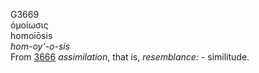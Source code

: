 <body>
  <p>G3669<br>  ὁμοίωσις  <br> homoiōsis  <br><i>hom-oy‘-o-sis </i><br>From <a href="g3666.htm">3666</a>  <i>assimilation</i>, that is, <i>resemblance:</i> - similitude.<br></p>
 </body>
